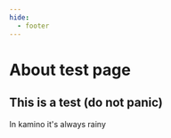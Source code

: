 ```yaml
---
hide:
  - footer
---
```


# About test page
## This is a test (do not panic)

In kamino it's always rainy